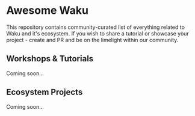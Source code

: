 # Awesome Waku


This repository contains community-curated list of everything related to Waku and it's ecosystem. If you wish to share a tutorial or showcase your project - create and PR and be on the limelight within our community.

## Workshops & Tutorials

Coming soon...

## Ecosystem Projects

Coming soon...

